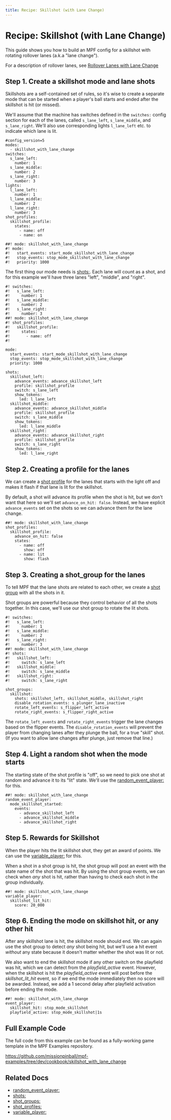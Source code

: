 ```yaml
---
title: Recipe: Skillshot (with Lane Change)
---
```


# Recipe: Skillshot (with Lane Change)


This guide shows you how to build an MPF config for a skillshot with
rotating rollover lanes (a.k.a "lane change").

For a description of rollover lanes, see
[Rollover Lanes with Lane Change](rollover_lanes_with_lane_change.md)

## Step 1. Create a skillshot mode and lane shots

Skillshots are a self-contained set of rules, so it's wise to create a
separate mode that can be started when a player's ball starts and ended
after the skillshot is hit (or missed).

We'll assume that the machine has switches defined in the `switches:`
config section for each of the lanes, called `s_lane_left`,
`s_lane_middle`, and `s_lane_right`. We'll also use corresponding
lights `l_lane_left` etc. to indicate which lane is lit.

``` mpf-config
#config_version=5
modes:
  - skillshot_with_lane_change
switches:
  s_lane_left:
    number: 1
  s_lane_middle:
    number: 2
  s_lane_right:
    number: 3
lights:
  l_lane_left:
    number: 1
  l_lane_middle:
    number: 2
  l_lane_right:
    number: 3
shot_profiles:
  skillshot_profile:
    states:
      - name: off
      - name: on

##! mode: skillshot_with_lane_change
#! mode:
#!   start_events: start_mode_skillshot_with_lane_change
#!   stop_events: stop_mode_skillshot_with_lane_change
#!   priority: 1000
```

The first thing our mode needs is [shots:](../config/shots.md). Each lane will count as a shot, and for this example we'll
have three lanes "left", "middle", and "right".

``` mpf-config
#! switches:
#!   s_lane_left:
#!     number: 1
#!   s_lane_middle:
#!     number: 2
#!   s_lane_right:
#!     number: 3
##! mode: skillshot_with_lane_change
#! shot_profiles:
#!   skillshot_profile:
#!     states:
#!       - name: off
#!

mode:
  start_events: start_mode_skillshot_with_lane_change
  stop_events: stop_mode_skillshot_with_lane_change
  priority: 1000

shots:
  skillshot_left:
    advance_events: advance_skillshot_left
    profile: skillshot_profile
    switch: s_lane_left
    show_tokens:
      led: l_lane_left
  skillshot_middle:
    advance_events: advance_skillshot_middle
    profile: skillshot_profile
    switch: s_lane_middle
    show_tokens:
      led: l_lane_middle
  skillshot_right:
    advance_events: advance_skillshot_right
    profile: skillshot_profile
    switch: s_lane_right
    show_tokens:
      led: l_lane_right
```

## Step 2. Creating a profile for the lanes

We can create a [shot profile](../config/shot_profiles) for the lanes that starts with the light off and makes it
flash if that lane is lit for the skillshot.

By default, a shot will advance its profile when the shot is hit, but we
don't want that here so we'll set `advance_on_hit: false`. Instead, we
have explicit `advance_events` set on the shots so we can advance them
for the lane change.

``` mpf-config
##! mode: skillshot_with_lane_change
shot_profiles:
  skillshot_profile:
    advance_on_hit: false
    states:
      - name: off
        show: off
      - name: lit
        show: flash
```

## Step 3. Creating a shot_group for the lanes

To tell MPF that the lane shots are related to each other, we create a
[shot group](../config/shot_groups.md) with all
the shots in it.

Shot groups are powerful because they control behavior of all the shots
together. In this case, we'll use our shot group to rotate the lit
shots.

``` mpf-config
#! switches:
#!   s_lane_left:
#!     number: 1
#!   s_lane_middle:
#!     number: 2
#!   s_lane_right:
#!     number: 3
##! mode: skillshot_with_lane_change
#! shots:
#!   skillshot_left:
#!     switch: s_lane_left
#!   skillshot_middle:
#!     switch: s_lane_middle
#!   skillshot_right:
#!     switch: s_lane_right

shot_groups:
  skillshot:
    shots: skillshot_left, skillshot_middle, skillshot_right
    disable_rotation_events: s_plunger_lane_inactive
    rotate_left_events: s_flipper_left_active
    rotate_right_events: s_flipper_right_active
```

The `rotate_left_events` and `rotate_right_events` trigger the lane
changes based on the flipper events. The `disable_rotation_events` will
prevent the player from changing lanes after they plunge the ball, for a
true "skill" shot. (If you want to allow lane changes after plunge,
just remove that line.)

## Step 4. Light a random shot when the mode starts

The starting state of the shot profile is "off", so we need to pick
one shot at random and advance it to its "lit" state. We'll use the
[random_event_player:](../config/random_event_player.md) for this.

``` mpf-config
##! mode: skillshot_with_lane_change
random_event_player:
  mode_skillshot_started:
    events:
      - advance_skillshot_left
      - advance_skillshot_middle
      - advance_skillshot_right
```

## Step 5. Rewards for Skillshot

When the player hits the lit skillshot shot, they get an award of
points. We can use the [variable_player:](../config/variable_player.md) for this.

When a shot in a shot group is hit, the shot group will post an event
with the state name of the shot that was hit. By using the shot group
events, we can check when *any* shot is hit, rather than having to check
each shot in the group individually.

``` mpf-config
##! mode: skillshot_with_lane_change
variable_player:
  skillshot_lit_hit:
    score: 20_000
```

## Step 6. Ending the mode on skillshot hit, or any other hit

After any skillshot lane is hit, the skillshot mode should end. We can
again use the shot group to detect *any* shot being hit, but we'll use
a hit event *without* any state because it doesn't matter whether the
shot was lit or not.

We also want to end the skillshot mode if any other switch on the
playfield was hit, which we can detect from the *playfield_active*
event. However, when the skillshot is hit the *playfield_active* event
will post before the *skillshot_lit_hit* event, so if we end the mode
immediately then no score will be awarded. Instead, we add a 1 second
delay after playfield activation before ending the mode.

``` mpf-config
##! mode: skillshot_with_lane_change
event_player:
  skillshot_hit: stop_mode_skillshot
  playfield_active: stop_mode_skillshot|1s
```

## Full Example Code

The full code from this example can be found as a fully-working game
template in the MPF Examples repository.

<https://github.com/missionpinball/mpf-examples/tree/dev/cookbook/skillshot_with_lane_change>

## Related Docs

* [random_event_player:](../config/random_event_player.md)
* [shots:](../config/shots.md)
* [shot_groups:](../config/shot_groups.md)
* [shot_profiles:](../config/shot_profiles.md)
* [variable_player:](../config/variable_player.md)
